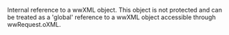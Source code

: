 ﻿Internal reference to a wwXML object. This object is not protected and can be treated as a 'global' reference to a wwXML object accessible through wwRequest.oXML.